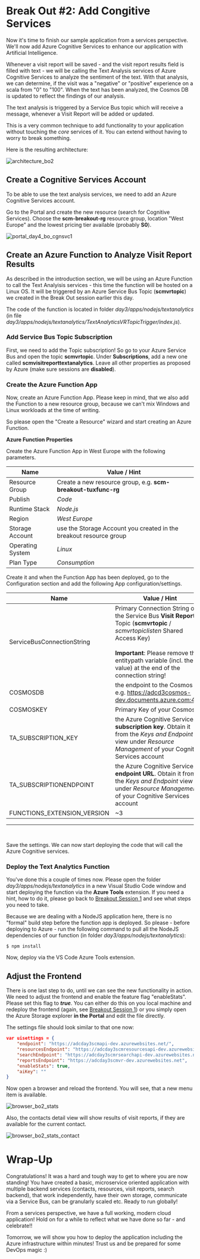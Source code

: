 # Break Out #2: Add Congitive Services

Now it's time to finish our sample application from a services perspective. We'll now add Azure Cognitive Services to enhance our application with Artificial Intelligence.

Whenever a visit report will be saved - and the visit report results field is filled with text - we will be calling the Text Analysis services of Azure Cognitive Services to analyze the sentiment of the text. With that analysis, we can determine, if the visit was a "negative" or "positive" experience on a scala from "0" to "100". When the text has been analyzed, the Cosmos DB is updated to reflect the findings of our analysis.

The text analysis is triggered by a Service Bus topic which will receive a message, whenever a Visit Report will be added or updated.

This is a very common technique to add functionality to your application without touching the _core_ services of it. You can extend without having to worry to break something.

Here is the resulting architecture:

![architecture_bo2](./img/architecture_day3.png "architecture_bo2")

## Create a Cognitive Services Account

To be able to use the text analysis services, we need to add an Azure Cognitive Services account.

Go to the Portal and create the new resource (search for Cognitive Services). Choose the **scm-breakout-rg** resource group, location "West Europe" and the lowest pricing tier available (probably **S0**).

![portal_day4_bo_cgnsvc1](./img/portal_day4_bo_cgnsvc1.png "portal_day4_bo_cgnsvc1")

## Create an Azure Function to Analyze Visit Report Results

As described in the introduction section, we will be using an Azure Function to call the Text Analyisis services - this time the function will be hosted on a Linux OS. It will be triggered by an Azure Service Bus Topic (**scmvrtopic**) we created in the Break Out session earlier this day.

The code of the function is located in folder _day3/apps/nodejs/textanalytics_ (in file _day3/apps/nodejs/textanalytics/TextAnalyticsVRTopicTrigger/index.js_).

### Add Service Bus Topic Subscription

First, we need to add the Topic subscription! So go to your Azure Service Bus and open the topic **scmvrtopic**. Under **Subscriptions**, add a new one called **scmvisitreporttextanalytics**. Leave all other properties as proposed by Azure (make sure sessions are **disabled**).

### Create the Azure Function App

Now, create an Azure Function App. Please keep in mind, that we also add the Function to a new resource group, because we can't mix Windows and Linux workloads at the time of writing.

So please open the "Create a Resource" wizard and start creating an Azure Function.

**Azure Function Properties**

Create the Azure Function App in West Europe with the following parameters.

| Name             | Value / Hint                                                       |
| ---------------- | ------------------------------------------------------------------ |
| Resource Group   | Create a new resource group, e.g. **scm-breakout-tuxfunc-rg**      |
| Publish          | _Code_                                                             |
| Runtime Stack    | _Node.js_                                                          |
| Region           | _West Europe_                                                      |
| Storage Account  | use the Storage Account you created in the breakout resource group |
| Operating System | _Linux_                                                            |
| Plan Type        | _Consumption_                                                      |

Create it and when the Function App has been deployed, go to the Configuration section and add the following App configuration/settings.

| Name                        | Value / Hint                                                                                                                                                                                                                                     |
| --------------------------- | ------------------------------------------------------------------------------------------------------------------------------------------------------------------------------------------------------------------------------------------------ |
| ServiceBusConnectionString  | Primary Connection String of the Service Bus **Visit Reports** Topic (**scmvrtopic** / _scmvrtopiclisten_ Shared Access Key) <br><br>**Important**: Please remove the entitypath variable (incl. the value) at the end of the connection string! |
| COSMOSDB                    | the endpoint to the Cosmos DB, e.g. <https://adcd3cosmos-dev.documents.azure.com:443/>                                                                                                                                                           |
| COSMOSKEY                   | Primary Key of your Cosmos DB                                                                                                                                                                                                                    |
| TA_SUBSCRIPTION_KEY         | the Azure Cognitive Services **subscription key**. Obtain it from the _Keys and Endpoint_ view under _Resource Management_ of your Cognitive Services account                                                                                    |
| TA_SUBSCRIPTIONENDPOINT     | the Azure Cognitive Services **endpoint URL**. Obtain it from the _Keys and Endpoint_ view under _Resource Management_ of your Cognitive Services account                                                                                        |
| FUNCTIONS_EXTENSION_VERSION | ~3                                                                                                                                                                                                                                               |

<hr>
<br>

Save the settings. We can now start deploying the code that will call the Azure Cognitive services.

### Deploy the Text Analytics Function

You've done this a couple of times now. Please open the folder _day3/apps/nodejs/textanalytics_ in a new Visual Studio Code window and start deploying the function via the **Azure Tools** extension. If you need a hint, how to do it, please go back to [Breakout Session 1](challenges/challenge-4.md) and see what steps you need to take.

Because we are dealing with a NodeJS application here, there is no "formal" build step before the function app is deployed. So please - before deploying to Azure - run the following command to pull all the NodeJS dependencies of our function (in folder _day3/apps/nodejs/textanalytics_):

```shell
$ npm install
```

Now, deploy via the VS Code Azure Tools extension.

## Adjust the Frontend

There is one last step to do, until we can see the new functionality in action. We need to adjust the frontend and enable the feature flag "enableStats". Please set this flag to **_true_**. You can either do this on you local machine and redeploy the frontend (again, see [Breakout Session 1](challenges/challenge-4.md)) or you simply open the Azure Storage explorer **in the Portal** and edit the file directly.

The settings file should look similar to that one now:

```json
var uisettings = {
    "endpoint": "https://adcday3scmapi-dev.azurewebsites.net/",
    "resourcesEndpoint": "https://adcday3scmresourcesapi-dev.azurewebsites.net/",
    "searchEndpoint": "https://adcday3scmrsearchapi-dev.azurewebsites.net/",
    "reportsEndpoint": "https://adcday3scmvr-dev.azurewebsites.net",
    "enableStats": true,
    "aiKey": ""
}
```

Now open a browser and reload the frontend. You will see, that a new menu item is available.

![browser_bo2_stats](./img/browser_bo2_stats.png "browser_bo2_stats")

Also, the contacts detail view will show results of visit reports, if they are available for the current contact.

![browser_bo2_stats_contact](./img/browser_bo2_stats_contact.png "browser_bo2_stats_contact")

# Wrap-Up

Congratulations! It was a hard and tough way to get to where you are now standing! You have created a basic, microservice oriented application with multiple backend services (contacts, resources, visit reports, search backend), that work independently, have their own storage, communicate via a Service Bus, can be granularly scaled etc. Ready to run globally!

From a services perspective, we have a full working, modern cloud application! Hold on for a while to reflect what we have done so far - and celebrate!!

Tomorrow, we will show you how to deploy the application including the Azure infrastructure within minutes! Trust us and be prepared for some DevOps magic :)
